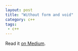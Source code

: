 ```yaml
---
layout: post
title: "Without form and void"
category: c++
tags:
 - c++
---
```


Read it [on Medium](https://medium.com/p/cfc62091d4d6?source=brevzin.github.io).
